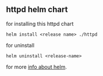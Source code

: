 ## httpd helm chart

for installing this httpd chart

```
helm install <release name> ./httpd
```

for uninstall

```
helm uninstall <release-name> 
```

for more [info about helm](./helm/docs/Helm-cheat-sheet-by-PhoenixNAP.pdf).
